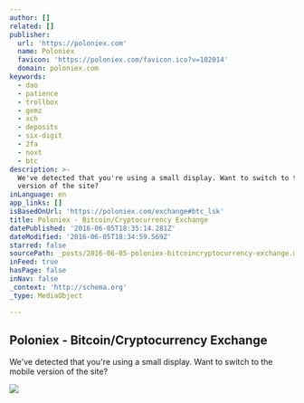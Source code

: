 ```yaml
---
author: []
related: []
publisher:
  url: 'https://poloniex.com'
  name: Poloniex
  favicon: 'https://poloniex.com/favicon.ico?v=102014'
  domain: poloniex.com
keywords:
  - dao
  - patience
  - trollbox
  - gemz
  - xch
  - deposits
  - six-digit
  - 2fa
  - noxt
  - btc
description: >-
  We've detected that you're using a small display. Want to switch to the mobile
  version of the site?
inLanguage: en
app_links: []
isBasedOnUrl: 'https://poloniex.com/exchange#btc_lsk'
title: Poloniex - Bitcoin/Cryptocurrency Exchange
datePublished: '2016-06-05T18:35:14.281Z'
dateModified: '2016-06-05T18:34:59.569Z'
starred: false
sourcePath: _posts/2016-06-05-poloniex-bitcoincryptocurrency-exchange.md
inFeed: true
hasPage: false
inNav: false
_context: 'http://schema.org'
_type: MediaObject

---
```

<article style=""><h1>Poloniex - Bitcoin/Cryptocurrency Exchange</h1><p>We've detected that you're using a small display. Want to switch to the mobile version of the site?</p><img src="http://poloniex.com/images/poloniex_icon.png" /></article>
